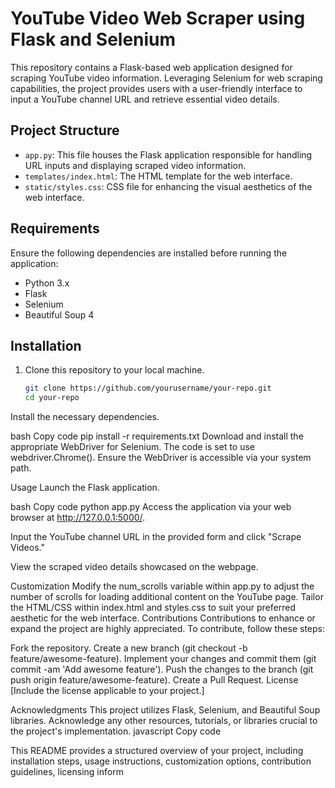 # YouTube Video Web Scraper using Flask and Selenium

This repository contains a Flask-based web application designed for scraping YouTube video information. Leveraging Selenium for web scraping capabilities, the project provides users with a user-friendly interface to input a YouTube channel URL and retrieve essential video details.

## Project Structure

- `app.py`: This file houses the Flask application responsible for handling URL inputs and displaying scraped video information.
- `templates/index.html`: The HTML template for the web interface.
- `static/styles.css`: CSS file for enhancing the visual aesthetics of the web interface.

## Requirements

Ensure the following dependencies are installed before running the application:

- Python 3.x
- Flask
- Selenium
- Beautiful Soup 4

## Installation

1. Clone this repository to your local machine.

   ```bash
   git clone https://github.com/yourusername/your-repo.git
   cd your-repo
   
Install the necessary dependencies.

bash
Copy code
pip install -r requirements.txt
Download and install the appropriate WebDriver for Selenium. The code is set to use webdriver.Chrome(). Ensure the WebDriver is accessible via your system path.

Usage
Launch the Flask application.

bash
Copy code
python app.py
Access the application via your web browser at http://127.0.0.1:5000/.

Input the YouTube channel URL in the provided form and click "Scrape Videos."

View the scraped video details showcased on the webpage.

Customization
Modify the num_scrolls variable within app.py to adjust the number of scrolls for loading additional content on the YouTube page.
Tailor the HTML/CSS within index.html and styles.css to suit your preferred aesthetic for the web interface.
Contributions
Contributions to enhance or expand the project are highly appreciated. To contribute, follow these steps:

Fork the repository.
Create a new branch (git checkout -b feature/awesome-feature).
Implement your changes and commit them (git commit -am 'Add awesome feature').
Push the changes to the branch (git push origin feature/awesome-feature).
Create a Pull Request.
License
[Include the license applicable to your project.]

Acknowledgments
This project utilizes Flask, Selenium, and Beautiful Soup libraries.
Acknowledge any other resources, tutorials, or libraries crucial to the project's implementation.
javascript
Copy code

This README provides a structured overview of your project, including installation steps, usage instructions, customization options, contribution guidelines, licensing inform 
   

